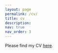 ```yaml
---
layout: page
permalink: /cv/
title: cv
description: 
nav: true
nav_order: 3
---
```


Please find my CV [here](https://nancywang3.github.io/assets/cv/cv.pdf). 
